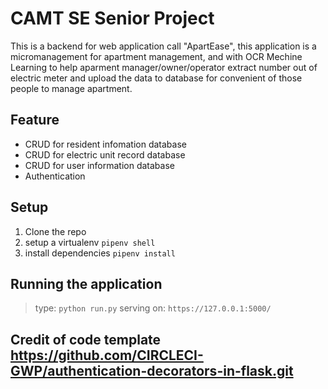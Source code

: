 # CAMT SE Senior Project
  This is a backend for web application call "ApartEase", this application is a micromanagement for apartment management, and with OCR Mechine Learning to help aparment manager/owner/operator extract number out of electric meter and upload the data to database for convenient of those people to manage apartment.

## Feature
- CRUD for resident infomation database
- CRUD for electric unit record database
- CRUD for user information database
- Authentication

## Setup

1. Clone the repo 
2. setup a virtualenv `pipenv shell`
3. install dependencies `pipenv install`

## Running the application

> type: `python run.py`
> serving on: `https://127.0.0.1:5000/`

## Credit of code template https://github.com/CIRCLECI-GWP/authentication-decorators-in-flask.git
